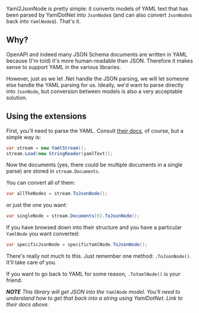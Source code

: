 Yaml2JsonNode is pretty simple: it converts models of YAML text that has been parsed by YamlDotNet into `JsonNode`s (and can also convert `JsonNode`s back into `YamlNode`s).  That's it.

## Why?

OpenAPI and indeed many JSON Schema documents are written in YAML because (I'm told) it's more human-readable than JSON.  Therefore it makes sense to support YAML in the various libraries.

However, just as we let .Net handle the JSON parsing, we will let someone else handle the YAML parsing for us.  Ideally, we'd want to parse directly into `JsonNode`, but conversion between models is also a very acceptable solution.

## Using the extensions

First, you'll need to parse the YAML.  Consult [their docs](https://github.com/aaubry/YamlDotNet/wiki), of course, but a simple way is:

```c#
var stream = new YamlStream();
stream.Load(new StringReader(yamlText));
```

Now the documents (yes, there could be multiple documents in a single parse) are stored in `stream.Documents`.

You can convert all of them:

```c#
var allTheNodes = stream.ToJsonNode();
```

or just the one you want:

```c#
var singleNode = stream.Documents[0].ToJsonNode();
```

If you have browsed down into their structure and you have a particular `YamlNode` you want converted:

```c#
var specificJsonNode = specificYamlNode.ToJsonNode();
```

There's really not much to this.  Just remember one method: `.ToJsonNode()`.  It'll take care of you.

If you want to go back to YAML for some reason, `.ToYamlNode()` is your friend.

***NOTE** This library will get JSON into the `YamlNode` model.  You'll need to understand how to get that back into a string using YamlDotNet.  Link to their docs above.*
